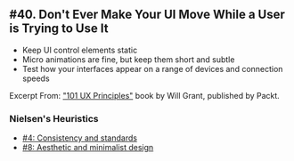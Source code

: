 ## #40. Don't Ever Make Your UI Move While a User is Trying to Use It
-  Keep UI control elements static
-  Micro animations are fine, but keep them short and subtle
-  Test how your interfaces appear on a range of devices and connection speeds

Excerpt From: ["101 UX Principles"](https://www.packtpub.com/web-development/101-ux-principles) book by Will Grant, published by Packt.

### Nielsen's Heuristics
- [#4: Consistency and standards](https://github.com/fullcircle23/fullcircle23.github.io/blob/master/2020/ui-ux/ui-ux-principles-and-best-practices.md#4-consistency-and-standards)
- [#8: Aesthetic and minimalist design](https://github.com/fullcircle23/fullcircle23.github.io/blob/master/2020/ui-ux/ui-ux-principles-and-best-practices.md#8-aesthetic-and-minimalist-design)
